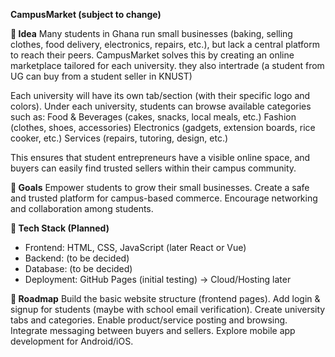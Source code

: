 **CampusMarket (subject to change)**

**🎯 Idea**
Many students in Ghana run small businesses (baking, selling clothes, food delivery, electronics, repairs, etc.), but lack a central platform to reach their peers. CampusMarket solves this by creating an online marketplace tailored for each university. they also intertrade (a student from UG can buy from a student seller in KNUST)

Each university will have its own tab/section (with their specific logo and colors).
Under each university, students can browse available categories such as:
Food & Beverages (cakes, snacks, local meals, etc.)
Fashion (clothes, shoes, accessories)
Electronics (gadgets, extension boards, rice cooker, etc.)
Services (repairs, tutoring, design, etc.)

This ensures that student entrepreneurs have a visible online space, and buyers can easily find trusted sellers within their campus community.

**🚀 Goals**
Empower students to grow their small businesses.
Create a safe and trusted platform for campus-based commerce.
Encourage networking and collaboration among students.

**🔧 Tech Stack (Planned)**
- Frontend: HTML, CSS, JavaScript (later React or Vue)
- Backend: (to be decided)
- Database: (to be decided)
- Deployment: GitHub Pages (initial testing) → Cloud/Hosting later

**📌 Roadmap**
Build the basic website structure (frontend pages).
Add login & signup for students (maybe with school email verification).
Create university tabs and categories.
Enable product/service posting and browsing.
Integrate messaging between buyers and sellers.
Explore mobile app development for Android/iOS.
